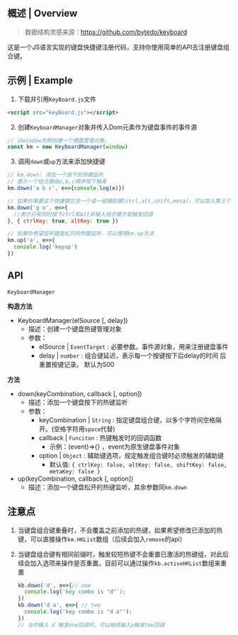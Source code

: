 ## 概述 | Overview

> 数据结构灵感来源：https://github.com/bytedo/keyboard

这是一个JS语言实现的键盘快捷键注册代码，支持你使用简单的API去注册键盘组合键。

## 示例 | Example

1. 下载并引用`KeyBoard.js`文件

```html
<script src="keyBoard.js"></script>
```

2. 创建`KeyboardManager`对象并传入Dom元素作为键盘事件的事件源

```js
// 以window为例创建一个键盘管理对象，
const km = new KeyboardManager(window)
```

3. 调用`down`或`up`方法来添加快捷键

```js
// km.down: 添加一个按下的热键监听
// 表示一个组合键由a,b,c顺序按下触发
km.down('a b c', e=>{console.log(e)})

// 如果你需要这个快捷键包含一个或一组辅助键(ctrl,alt,shift,meta)，可以加入第三个参数
km.down('g o', e=>{
  //表示只有同时按下ctrl和alt并输入组合键才能触发回调
}, { ctrlKey: true, altKey: true })

// 如果你希望监听键盘松开的热键监听，可以使用km.up方法
km.up('a', e=>{
  console.log('keyup')
})
```

## API

`KeyboardManager`

**构造方法**

- KeyboardManager(elSource [, delay])
  - 描述：创建一个键盘热键管理对象
  - 参数：
    - elSource | `EventTarget` :  必要参数。事件源对象，用来注册键盘事件
    - delay | `number` :  组合键延迟，表示每一个按键按下后delay的时间 后重置按键记录。 默认为500

**方法**

- down(keyCombination, callback [, option])
  - 描述：添加一个键盘按下的热键监听
  - 参数：
    - keyCombination | `String` :  指定键盘组合键，以多个字符间空格隔开。(空格字符用`space`代替)
    - callback | `Funciton` : 热键触发时的回调函数
      - 示例：(event)=>{} ，event为原生键盘事件对象
    - option | `Object` : 辅助键选项，规定触发组合键时必须触发的辅助键
      - 默认值: `{ ctrlKey: false, altKey: false, shiftKey: false, metaKey: false }`
- up(keyCombination, callback [, option])
  - 描述：添加一个键盘松开的热键监听，其余参数同`km.down`

## 注意点

1. 当键盘组合键重叠时，不会覆盖之前添加的热键，如果希望修改已添加的热键，可以直接操作`km.HKList`数组（后续会加入`remove`的api）

2. 当键盘组合键有相同前缀时，触发较短热键不会重置已激活的热键组，对此后续会加入选项来操作是否重置。目前可以通过操作`kb.activeHKList`数组来重置

   ```js
   kb.down('d', e=>{// one
     console.log('key combo is "d"`);
   })
   kb.down('d a', e=>{ // two
     console.log('key combo is "d a"');
   })
   // 当你输入 d 触发one回调时，可以继续输入a触发tow回调
   ```

   
